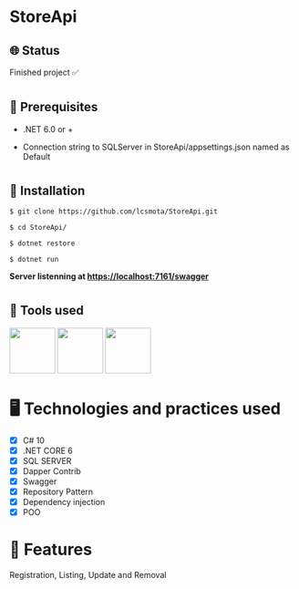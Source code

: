 # StoreApi

## 🌐 Status
<p>Finished project ✅</p>

#
## 🧰 Prerequisites

- .NET 6.0 or +

- Connection string to SQLServer in StoreApi/appsettings.json named as Default
#
## 🔧 Installation

`$ git clone https://github.com/lcsmota/StoreApi.git`

`$ cd StoreApi/`

`$ dotnet restore`

`$ dotnet run`

**Server listenning at  [https://localhost:7161/swagger](https://localhost:7161/swagger)**
#
## 🔨 Tools used

<div>
<img src="https://cdn.jsdelivr.net/gh/devicons/devicon/icons/csharp/csharp-original.svg" width="80" />
<img src="https://cdn.jsdelivr.net/gh/devicons/devicon/icons/dotnetcore/dotnetcore-original.svg" width="80" />
<img src="https://cdn.jsdelivr.net/gh/devicons/devicon/icons/microsoftsqlserver/microsoftsqlserver-plain-wordmark.svg" width=80/>
</div>

# 🖥️ Technologies and practices used
- [x] C# 10
- [x] .NET CORE 6
- [x] SQL SERVER
- [x] Dapper Contrib
- [x] Swagger
- [x] Repository Pattern
- [x] Dependency injection
- [x] POO

# 📖 Features
Registration, Listing, Update and Removal
